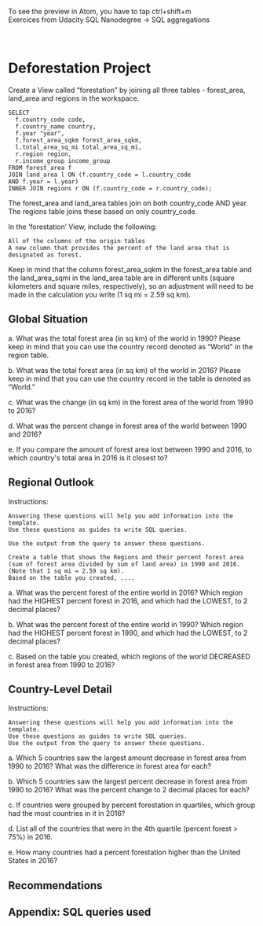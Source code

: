 
To see the preview in Atom, you have to tap ctrl+shift+m </br>
Exercices from Udacity SQL Nanodegree -> SQL aggregations  </br> </br> </br>


# Deforestation Project

Create a View called “forestation” by joining all three tables - forest_area, land_area and regions in the workspace.
```
SELECT
  f.country_code code,
  f.country_name country,
  f.year "year",
  f.forest_area_sqkm forest_area_sqkm,
  l.total_area_sq_mi total_area_sq_mi,
  r.region region,
  r.income_group income_group
FROM forest_area f
JOIN land_area l ON (f.country_code = l.country_code
AND f.year = l.year)
INNER JOIN regions r ON (f.country_code = r.country_code);
```

The forest_area and land_area tables join on both country_code AND year.
The regions table joins these based on only country_code.

In the ‘forestation’ View, include the following:

    All of the columns of the origin tables
    A new column that provides the percent of the land area that is designated as forest.

Keep in mind that the column forest_area_sqkm in the forest_area table and the land_area_sqmi in the land_area table are in different units (square kilometers and square miles, respectively), so an adjustment will need to be made in the calculation you write (1 sq mi = 2.59 sq km).


## Global Situation
a. What was the total forest area (in sq km) of the world in 1990? Please keep in mind that you can use the country record denoted as “World" in the region table.

b. What was the total forest area (in sq km) of the world in 2016? Please keep in mind that you can use the country record in the table is denoted as “World.”

c. What was the change (in sq km) in the forest area of the world from 1990 to 2016?

d. What was the percent change in forest area of the world between 1990 and 2016?

e. If you compare the amount of forest area lost between 1990 and 2016, to which country's total area in 2016 is it closest to?

## Regional Outlook
Instructions:

    Answering these questions will help you add information into the template.
    Use these questions as guides to write SQL queries.

    Use the output from the query to answer these questions.

    Create a table that shows the Regions and their percent forest area (sum of forest area divided by sum of land area) in 1990 and 2016. (Note that 1 sq mi = 2.59 sq km).
    Based on the table you created, ....

a. What was the percent forest of the entire world in 2016? Which region had the HIGHEST percent forest in 2016, and which had the LOWEST, to 2 decimal places?

b. What was the percent forest of the entire world in 1990? Which region had the HIGHEST percent forest in 1990, and which had the LOWEST, to 2 decimal places?

c. Based on the table you created, which regions of the world DECREASED in forest area from 1990 to 2016?
## Country-Level Detail
Instructions:

    Answering these questions will help you add information into the template.
    Use these questions as guides to write SQL queries.
    Use the output from the query to answer these questions.

a. Which 5 countries saw the largest amount decrease in forest area from 1990 to 2016? What was the difference in forest area for each?

b. Which 5 countries saw the largest percent decrease in forest area from 1990 to 2016? What was the percent change to 2 decimal places for each?

c. If countries were grouped by percent forestation in quartiles, which group had the most countries in it in 2016?

d. List all of the countries that were in the 4th quartile (percent forest > 75%) in 2016.

e. How many countries had a percent forestation higher than the United States in 2016?
## Recommendations
## Appendix: SQL queries used
